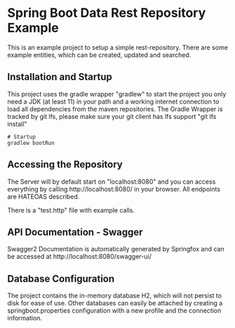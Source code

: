 # Spring Boot Data Rest Repository Example

This is an example project to setup a simple rest-repository.
There are some example entities, which can be created, updated
and searched.

## Installation and Startup

This project uses the gradle wrapper "gradlew" to start the
project you only need a JDK (at least 11) in your path and
a working internet connection to load all dependencies from
the maven repositories.
The Gradle Wrapper is tracked by git lfs, please make sure
your git client has lfs support "git lfs install"

    # Startup
    gradlew bootRun

## Accessing the Repository

The Server will by default start on "localhost:8080" and
you can access everything by calling http://localhost:8080/
in your browser. All endpoints are HATEOAS described.

There is a "test.http" file with example calls.

## API Documentation - Swagger

Swagger2 Documentation is automatically generated by Springfox
and can be accessed at http://localhost:8080/swagger-ui/

## Database Configuration

The project contains the in-memory database H2, which will not
persist to disk for ease of use. Other databases can easily
be attached by creating a springboot.properties configuration
with a new profile and the connection information.
